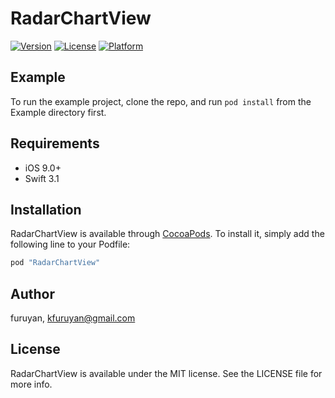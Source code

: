 # RadarChartView

[![Version](https://img.shields.io/cocoapods/v/RadarChartView.svg?style=flat)](http://cocoapods.org/pods/RadarChartView)
[![License](https://img.shields.io/cocoapods/l/RadarChartView.svg?style=flat)](http://cocoapods.org/pods/RadarChartView)
[![Platform](https://img.shields.io/cocoapods/p/RadarChartView.svg?style=flat)](http://cocoapods.org/pods/RadarChartView)

## Example

To run the example project, clone the repo, and run `pod install` from the Example directory first.

## Requirements
- iOS 9.0+
- Swift 3.1

## Installation

RadarChartView is available through [CocoaPods](http://cocoapods.org). To install
it, simply add the following line to your Podfile:

```ruby
pod "RadarChartView"
```

## Author

furuyan, kfuruyan@gmail.com

## License

RadarChartView is available under the MIT license. See the LICENSE file for more info.
